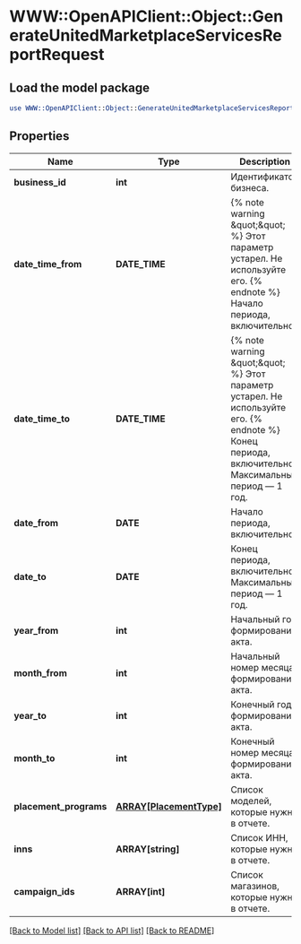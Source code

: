 # WWW::OpenAPIClient::Object::GenerateUnitedMarketplaceServicesReportRequest

## Load the model package
```perl
use WWW::OpenAPIClient::Object::GenerateUnitedMarketplaceServicesReportRequest;
```

## Properties
Name | Type | Description | Notes
------------ | ------------- | ------------- | -------------
**business_id** | **int** | Идентификатор бизнеса. | 
**date_time_from** | **DATE_TIME** | {% note warning \&quot;\&quot; %}  Этот параметр устарел. Не используйте его.  {% endnote %}  Начало периода, включительно.  | [optional] 
**date_time_to** | **DATE_TIME** | {% note warning \&quot;\&quot; %}  Этот параметр устарел. Не используйте его.  {% endnote %}  Конец периода, включительно. Максимальный период — 1 год.  | [optional] 
**date_from** | **DATE** | Начало периода, включительно. | [optional] 
**date_to** | **DATE** | Конец периода, включительно. Максимальный период — 1 год. | [optional] 
**year_from** | **int** | Начальный год формирования акта. | [optional] 
**month_from** | **int** | Начальный номер месяца формирования акта. | [optional] 
**year_to** | **int** | Конечный год формирования акта. | [optional] 
**month_to** | **int** | Конечный номер месяца формирования акта. | [optional] 
**placement_programs** | [**ARRAY[PlacementType]**](PlacementType.md) | Список моделей, которые нужны в отчете.  | [optional] 
**inns** | **ARRAY[string]** | Список ИНН, которые нужны в отчете. | [optional] 
**campaign_ids** | **ARRAY[int]** | Список магазинов, которые нужны в отчете. | [optional] 

[[Back to Model list]](../README.md#documentation-for-models) [[Back to API list]](../README.md#documentation-for-api-endpoints) [[Back to README]](../README.md)


